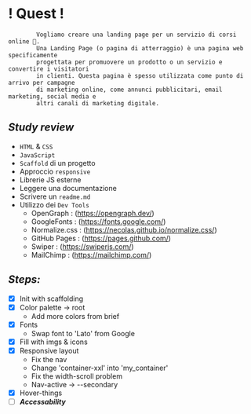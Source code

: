 # ! Quest ! #

```
        Vogliamo creare una landing page per un servizio di corsi online 🤡.
        Una Landing Page (o pagina di atterraggio) è una pagina web specificamente 
        progettata per promuovere un prodotto o un servizio e convertire i visitatori
        in clienti. Questa pagina è spesso utilizzata come punto di arrivo per campagne
        di marketing online, come annunci pubblicitari, email marketing, social media e
        altri canali di marketing digitale.

```


## _Study review_ ##

- `HTML` & `CSS`
- `JavaScript`
- `Scaffold` di un progetto
- Approccio `responsive`
- Librerie JS esterne
- Leggere una documentazione
- Scrivere un `readme.md`
- Utilizzo dei `Dev Tools`
    - OpenGraph : (https://opengraph.dev/)
    - GoogleFonts : (https://fonts.google.com/)
    - Normalize.css : (https://necolas.github.io/normalize.css/)
    - GitHub Pages : (https://pages.github.com/)
    - Swiper : (https://swiperjs.com/)
    - MailChimp : (https://mailchimp.com/)

## _Steps:_ ##

- [x]  Init with scaffolding
- [x]  Color palette -> root
    - Add more colors from brief
- [x]  Fonts
    - Swap font to 'Lato' from Google
- [x]  Fill with imgs & icons
- [x]  Responsive layout
    - Fix the nav
    - Change 'container-xxl' into 'my_container'
    - Fix the width-scroll problem
    - Nav-active -> --secondary
- [x]  Hover-things
- [ ]  ***_Accessability_***